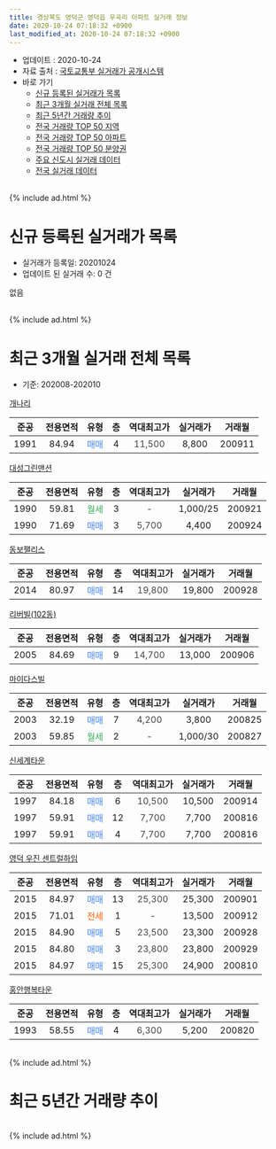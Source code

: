 ```yaml
---
title: 경상북도 영덕군 영덕읍 우곡리 아파트 실거래 정보
date: 2020-10-24 07:18:32 +0900
last_modified_at: 2020-10-24 07:18:32 +0900
---
```


* 업데이트 : 2020-10-24
* 자료 출처 : [국토교통부 실거래가 공개시스템](http://rt.molit.go.kr)
* 바로 가기
    * [신규 등록된 실거래가 목록](#신규-등록된-실거래가-목록)
    * [최근 3개월 실거래 전체 목록](#최근-3개월-실거래-전체-목록)
    * [최근 5년간 거래량 추이](#최근-5년간-거래량-추이)
    * [전국 거래량 TOP 50 지역](https://inasie.github.io/apt-trade-info/최근-3개월-전국에서-가장-거래가-많이-발생한-지역)
    * [전국 거래량 TOP 50 아파트](https://inasie.github.io/apt-trade-info/최근-3개월-전국에서-가장-거래가-많이-발생한-아파트)
    * [전국 거래량 TOP 50 분양권](https://inasie.github.io/apt-trade-info/최근-3개월-전국에서-가장-거래가-많이-발생한-분양권)
    * [주요 신도시 실거래 데이터](https://inasie.github.io/apt-trade-info/주요-신도시)
    * [전국 실거래 데이터](https://inasie.github.io/apt-trade-info/전국)
<br>
{% include ad.html %}
<br>

# 신규 등록된 실거래가 목록
* 실거래가 등록일: 20201024
* 업데이트 된 실거래 수: 0 건

없음

<br>
{% include ad.html %}
<br>

# 최근 3개월 실거래 전체 목록
* 기준: 202008-202010


[개나리](https://search.naver.com/search.naver?query=%EA%B2%BD%EC%83%81%EB%B6%81%EB%8F%84+%EC%98%81%EB%8D%95%EA%B5%B0+%EC%98%81%EB%8D%95%EC%9D%8D+%EC%9A%B0%EA%B3%A1%EB%A6%AC+%EA%B0%9C%EB%82%98%EB%A6%AC)

|준공|전용면적|유형|층|역대최고가|실거래가|거래월|
|:---:|:---:|:---:|:---:|:---:|:---:|:---:|
|1991|84.94|<span style="color:#4285f3">매매</span>|4|<span style="color:#444444">11,500</span>|8,800|200911|

[대성그린맨션](https://search.naver.com/search.naver?query=%EA%B2%BD%EC%83%81%EB%B6%81%EB%8F%84+%EC%98%81%EB%8D%95%EA%B5%B0+%EC%98%81%EB%8D%95%EC%9D%8D+%EC%9A%B0%EA%B3%A1%EB%A6%AC+%EB%8C%80%EC%84%B1%EA%B7%B8%EB%A6%B0%EB%A7%A8%EC%85%98)

|준공|전용면적|유형|층|역대최고가|실거래가|거래월|
|:---:|:---:|:---:|:---:|:---:|:---:|:---:|
|1990|59.81|<span style="color:#34a853">월세</span>|3|<span style="color:#444444">-</span>|1,000/25|200921|
|1990|71.69|<span style="color:#4285f3">매매</span>|3|<span style="color:#444444">5,700</span>|4,400|200924|

[동보팰리스](https://search.naver.com/search.naver?query=%EA%B2%BD%EC%83%81%EB%B6%81%EB%8F%84+%EC%98%81%EB%8D%95%EA%B5%B0+%EC%98%81%EB%8D%95%EC%9D%8D+%EC%9A%B0%EA%B3%A1%EB%A6%AC+%EB%8F%99%EB%B3%B4%ED%8C%B0%EB%A6%AC%EC%8A%A4)

|준공|전용면적|유형|층|역대최고가|실거래가|거래월|
|:---:|:---:|:---:|:---:|:---:|:---:|:---:|
|2014|80.97|<span style="color:#4285f3">매매</span>|14|<span style="color:#444444">19,800</span>|19,800|200928|

[리버빌(102동)](https://search.naver.com/search.naver?query=%EA%B2%BD%EC%83%81%EB%B6%81%EB%8F%84+%EC%98%81%EB%8D%95%EA%B5%B0+%EC%98%81%EB%8D%95%EC%9D%8D+%EC%9A%B0%EA%B3%A1%EB%A6%AC+%EB%A6%AC%EB%B2%84%EB%B9%8C%28102%EB%8F%99%29)

|준공|전용면적|유형|층|역대최고가|실거래가|거래월|
|:---:|:---:|:---:|:---:|:---:|:---:|:---:|
|2005|84.69|<span style="color:#4285f3">매매</span>|9|<span style="color:#444444">14,700</span>|13,000|200906|

[마이다스빌](https://search.naver.com/search.naver?query=%EA%B2%BD%EC%83%81%EB%B6%81%EB%8F%84+%EC%98%81%EB%8D%95%EA%B5%B0+%EC%98%81%EB%8D%95%EC%9D%8D+%EC%9A%B0%EA%B3%A1%EB%A6%AC+%EB%A7%88%EC%9D%B4%EB%8B%A4%EC%8A%A4%EB%B9%8C)

|준공|전용면적|유형|층|역대최고가|실거래가|거래월|
|:---:|:---:|:---:|:---:|:---:|:---:|:---:|
|2003|32.19|<span style="color:#4285f3">매매</span>|7|<span style="color:#444444">4,200</span>|3,800|200825|
|2003|59.85|<span style="color:#34a853">월세</span>|2|<span style="color:#444444">-</span>|1,000/30|200827|

[신세계타운](https://search.naver.com/search.naver?query=%EA%B2%BD%EC%83%81%EB%B6%81%EB%8F%84+%EC%98%81%EB%8D%95%EA%B5%B0+%EC%98%81%EB%8D%95%EC%9D%8D+%EC%9A%B0%EA%B3%A1%EB%A6%AC+%EC%8B%A0%EC%84%B8%EA%B3%84%ED%83%80%EC%9A%B4)

|준공|전용면적|유형|층|역대최고가|실거래가|거래월|
|:---:|:---:|:---:|:---:|:---:|:---:|:---:|
|1997|84.18|<span style="color:#4285f3">매매</span>|6|<span style="color:#444444">10,500</span>|10,500|200914|
|1997|59.91|<span style="color:#4285f3">매매</span>|12|<span style="color:#444444">7,700</span>|7,700|200816|
|1997|59.91|<span style="color:#4285f3">매매</span>|4|<span style="color:#444444">7,700</span>|7,700|200816|

[영덕 우진 센트럴하임](https://search.naver.com/search.naver?query=%EA%B2%BD%EC%83%81%EB%B6%81%EB%8F%84+%EC%98%81%EB%8D%95%EA%B5%B0+%EC%98%81%EB%8D%95%EC%9D%8D+%EC%9A%B0%EA%B3%A1%EB%A6%AC+%EC%98%81%EB%8D%95+%EC%9A%B0%EC%A7%84+%EC%84%BC%ED%8A%B8%EB%9F%B4%ED%95%98%EC%9E%84)

|준공|전용면적|유형|층|역대최고가|실거래가|거래월|
|:---:|:---:|:---:|:---:|:---:|:---:|:---:|
|2015|84.97|<span style="color:#4285f3">매매</span>|13|<span style="color:#444444">25,300</span>|25,300|200901|
|2015|71.01|<span style="color:#ff5a00">전세</span>|1|<span style="color:#444444">-</span>|13,500|200912|
|2015|84.90|<span style="color:#4285f3">매매</span>|5|<span style="color:#444444">23,500</span>|23,300|200928|
|2015|84.80|<span style="color:#4285f3">매매</span>|3|<span style="color:#444444">23,800</span>|23,800|200929|
|2015|84.97|<span style="color:#4285f3">매매</span>|15|<span style="color:#444444">25,300</span>|24,900|200810|

[홍안행복타운](https://search.naver.com/search.naver?query=%EA%B2%BD%EC%83%81%EB%B6%81%EB%8F%84+%EC%98%81%EB%8D%95%EA%B5%B0+%EC%98%81%EB%8D%95%EC%9D%8D+%EC%9A%B0%EA%B3%A1%EB%A6%AC+%ED%99%8D%EC%95%88%ED%96%89%EB%B3%B5%ED%83%80%EC%9A%B4)

|준공|전용면적|유형|층|역대최고가|실거래가|거래월|
|:---:|:---:|:---:|:---:|:---:|:---:|:---:|
|1993|58.55|<span style="color:#4285f3">매매</span>|4|<span style="color:#444444">6,300</span>|5,200|200820|


<br>
{% include ad.html %}
<br>

# 최근 5년간 거래량 추이


<div style="width:100%;">
    <canvas id="deal_progress" height="200"></canvas>
</div>

<script>
new Chart(document.getElementById("deal_progress"), {
    type: 'line',
    data: {
        labels: ['201510','201511','201512','201601','201602','201603','201604','201605','201606','201607','201608','201609','201610','201611','201612','201701','201702','201703','201704','201705','201706','201707','201708','201709','201710','201711','201712','201801','201802','201803','201804','201805','201806','201807','201808','201809','201810','201811','201812','201901','201902','201903','201904','201905','201906','201907','201908','201909','201910','201911','201912','202001','202002','202003','202004','202005','202006','202007','202008','202009','202010'],
        datasets: [{
            label: '매매',
            pointRadius: 1,
            data: [2, 5, 3, 5, 13, 10, 9, 7, 7, 1, 7, 6, 1, 9, 4, 6, 4, 10, 5, 6, 2, 2, 5, 7, 9, 7, 17, 7, 3, 9, 4, 4, 1, 1, 1, 3, 8, 3, 2, 1, 1, 5, 4, 7, 1, 4, 5, 2, 1, 0, 4, 4, 4, 5, 1, 11, 1, 1, 5, 8, 0],
            borderColor: "rgba(255, 201, 14, 1)",
            backgroundColor: "rgba(255, 201, 14, 0.5)",
            fill: false,
            lineTension: 0
        },{
            label: '전월세',
            pointRadius: 1,
            data: [1, 2, 2, 2, 6, 0, 4, 2, 3, 1, 1, 1, 2, 0, 1, 1, 0, 5, 2, 0, 1, 0, 1, 4, 1, 0, 1, 1, 0, 2, 0, 0, 0, 0, 2, 1, 0, 0, 2, 1, 1, 2, 1, 3, 1, 2, 3, 0, 0, 0, 1, 0, 2, 1, 0, 3, 0, 0, 1, 2, 0],
            borderColor: "rgba(0, 141, 185, 1)",
            backgroundColor: "rgba(0, 141, 185, 0.5)",
            fill: false,
            lineTension: 0
        }
        ]
    },
    options: {
        responsive: true,
        title: {
            display: false
        },
        tooltips: {
            mode: 'index',
            intersect: false
        },
        hover: {
            mode: 'nearest',
            intersect: true
        },
        scales: {
            xAxes: [{
                display: true,
                scaleLabel: {
                    display: true,
                    labelString: '년/월'
                }
            }],
            yAxes: [{
                display: true,
                ticks: {
                    suggestedMin: 0,
                },
                scaleLabel: {
                    display: true,
                    labelString: '실거래 수'
                }
            }]
        }
    }
});

</script>


<br>
{% include ad.html %}
<br>

